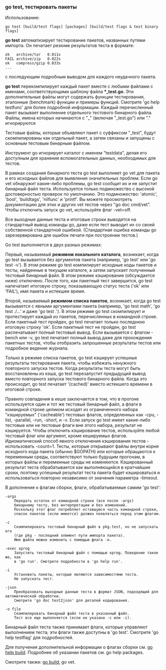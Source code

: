 ### go test, тестировать пакеты

Использование:

```
go test [build/test flags] [packages] [build/test flags & test binary flags]

```

**go test** автоматизирует тестирование пакетов, названных путями импорта. Он печатает резюме результатов теста в формате:

```
ok   archive/tar   0.011s
FAIL archive/zip   0.022s
ok   compress/gzip 0.033s
...

```

с последующим подробным выводом для каждого неудачного пакета.

**go test** перекомпилирует каждый пакет вместе с любыми файлами с именами, соответствующими шаблону файла **\*\_test.go**. Эти дополнительные файлы могут содержать функции тестирования, эталонные (benchmark) функции и примеры функций. Смотрите 'go help testfunc' для более подробной информации. Каждый перечисленный пакет вызывает выполнение отдельного тестового бинарного файла. Файлы, имена которых начинаются с "\_" (включая "\_test.go") или "." игнорируются

Тестовые файлы, которые объявляют пакет с суффиксом "\_test", будут скомпилированы как отдельный пакет, а затем связаны и запущены с основным тестовым бинарным файлом.

Инструмент go игнорирует каталог с именем "testdata", делая его доступным для хранения вспомогательных данных, необходимых для тестов.

В рамках создания бинарного теста go test выполняет go vet для пакета и его исходных файлов для выявления значительных проблем. Если go vet обнаружит какие\-либо проблемы, go test сообщит их и не запустит бинарный файл теста. Используется только подмножество с высокой достоверностью проверок по умолчанию. Это подмножество: 'atomic', 'bool', 'buildtags', 'nilfunc' и 'printf'. Вы можете просмотреть документацию для этих и других vet тестов через "go doc cmd/vet". Чтобы отключить запуск go vet, используйте флаг \-vet=off.

Все выходные данные теста и итоговые строки выводятся на стандартный вывод команды go, даже если тест выводит их со своей собственной стандартной ошибкой. (Стандартная ошибка команды go зарезервирована для ошибок печати при построении тестов.)

Go test выполняется в двух разных режимах:

Первый, называемый **режимом локального каталога**, возникает, когда go test вызывается без аргументов пакета (например, 'go test' или 'go test \-v'). В этом режиме go test компилирует исходные коды пакетов и тесты, найденные в текущем каталоге, а затем запускает полученный тестовый бинарный файл. В этом режиме кэширование (обсуждается ниже) отключено. После того, как пакетный тест завершится, go test напечатает итоговую строку, показывающую статус теста ('ok' или 'FAIL'), имя пакета и истекшее время.

Второй, называемый **режимом списка пакетов**, возникает, когда go test вызывается с явными аргументами пакета (например, 'go test math', 'go test ./...' и даже 'go test .'). В этом режиме go test скомпилирует и протестирует каждый из пакетов, перечисленных в командной строке. Если пакетный тест пройден, go test печатает только последнюю итоговую строку 'ok'. Если пакетный тест не пройден, go test распечатывает полный тестовый вывод. Если вызывается с флагом \-bench или \-v, go test печатает полный вывод даже для прохождения пакетных тестов, чтобы отобразить запрошенные результаты тестов или подробное ведение журнала.

Только в режиме списка пакетов, go test кэширует успешные результаты тестирования пакета, чтобы избежать ненужного повторного запуска тестов. Когда результаты теста могут быть восстановлены из кэша, go test перезапустит предыдущий вывод вместо повторного запуска тестового бинарного файла. Когда это происходит, go test печатает '(cached)' вместо истекшего времени в итоговой строке.

Правило совпадения в кеше заключается в том, что в прогоне используется один и тот же тестовый бинарный файл, а флаги в командной строке целиком исходят из ограниченного набора "кэшируемых" ('cacheable') тестовых флагов, определенных как \-cpu, \-list, \-parallel, \-run, \-short, и \-v. Если запуск go test имеет какие\-либо тестовые или не тестовые флаги вне этого набора, результат не кэшируется. Чтобы отключить кэширование тестов, используйте любой тестовый флаг или аргумент, кроме кешируемых флагов. Идиоматический способ явного отключения кэширования тестов \- использовать \-count=1. Тесты, которые открывают файлы внутри корня исходного кода пакета (обычно $GOPATH) или которые обращаются к переменным среды, соответствуют только будущим прогонам, в которых файлы и переменные среды не изменяются. Кэшированный результат теста обрабатывается как выполняющийся в кратчайшие сроки, поэтому успешный результат теста пакета будет кэшироваться и использоваться повторно независимо от значения параметра \-timeout.

В дополнение к флагам сборки, флаги, обрабатываемые самим 'go test':

```
-args
    Передать остаток от командной строки (все после -args)
    бинарному тесту, без интерпретации и без изменений.
    Поскольку этот флаг потребляет оставшуюся часть командной строки,
    список пакетов (если имеется) должен появляться перед этим флагом.

-с
    Скомпилировать тестовый бинарный файл в pkg.test, но не запускать его
    (где pkg - последний элемент пути импорта пакета).
    Имя файла можно изменить с помощью флага -o.

-exec xprog
    Запустить тестовый бинарный файл с помощью xprog. Поведение такое же, как
    в 'go run'. Смотрите подробности в 'go help run'.

-i
    Установить пакеты, которые являются зависимостями теста.
    Не запускать тест.

-json
    Преобразовать выходные данные теста в формат JSON, подходящий для автоматической обработки.
    Смотрите 'go doc test2json' для деталей кодирования.

-o file
    Скомпилировать бинарный файл теста в указанный файл.
    Тест все еще выполняется (если не указано -c или -i).

```

Бинарный файл теста также принимает флаги, которые управляют выполнением теста; эти флаги также доступны в 'go test'. Смотрите 'go help testflag' для подробностей.

Для получения дополнительной информации о флагах сборки см. [go help build](https://golang-blog.blogspot.com/2019/06/go-commands-go-build.html). Подробнее об указании пакетов см. go help packages.

Смотрите также: [go build](https://golang-blog.blogspot.com/2019/06/go-commands-go-build.html), go vet.
